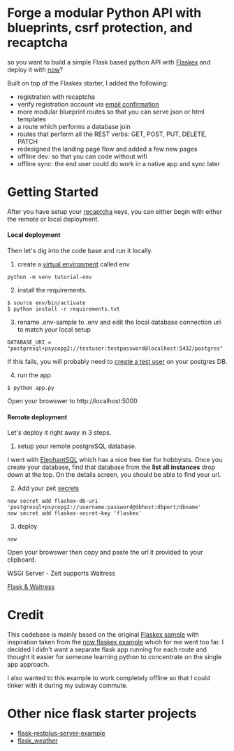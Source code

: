 # Forge a modular Python API with blueprints, csrf protection, and recaptcha

so you want to build a simple Flask based python API with [Flaskex](https://github.com/anfederico/Flaskex) and deploy it with [now](https://zeit.co/now)?

Built on top of the Flaskex starter, I added the following:
* registration with recaptcha 
* verify registration account via [email confirmation](https://realpython.com/handling-email-confirmation-in-flask/)
* more modular blueprint routes so that you can serve json or html templates
* a route which performs a database join
* routes that perform all the REST verbs: GET, POST, PUT, DELETE, PATCH 
* redesigned the landing page flow and added a few new pages
* offline dev: so that you can code without wifi 
* offline sync: the end user could do work in a native app and sync later

# Getting Started 

After you have setup your [recaptcha](https://pusher.com/tutorials/google-recaptcha-flask) keys, you can either begin with either the remote or local deployment.

#### Local deployment

Then let's dig into the code base and run it locally. 

1. create a [virtual environment](https://docs.python.org/3/tutorial/venv.html) called env

```
python -m venv tutorial-env 
```

2. install the requirements.

```
$ source env/bin/activate 
$ python install -r requirements.txt
```

3. rename .env-sample to .env and edit the local database connection uri to match your local setup

```
DATABASE_URI = "postgresql+psycopg2://testuser:testpassword@localhost:5432/postgres"
```

If this fails, you will probably need to [create a test user](https://medium.com/coding-blocks/creating-user-database-and-adding-access-on-postgresql-8bfcd2f4a91e) on your postgres DB. 

4. run the app 

```
$ python app.py 
```

Open your browswer to http://localhost:5000

#### Remote deployment

Let's deploy it right away in 3 steps.

1. setup your remote postgreSQL database.

I went with [ElephantSQL](https://www.elephantsql.com/) which has a nice free tier for hobbyists. Once you create your database, find that database from the **list all instances** drop down at the top. On the details screen, you should be able to find your url. 


2. Add your zeit [secrets](https://zeit.co/docs/v2/deployments/environment-variables-and-secrets) 

```
now secret add flashex-db-uri 'postgresql+psycopg2://username:password@dbhost:dbport/dbname' 
now secret add flaskex-secret-key 'flaskex' 
```

3. deploy 

```
now
```

Open your browswer then copy and paste the url it provided to your clipboard. 

WSGI Server - Zeit supports Waitress

[Flask & Waitress](https://medium.com/brillio-data-science/exposing-your-data-science-project-to-the-world-flask-with-a-waitress-8592f0356b27)

# Credit 

This codebase is mainly based on the original [Flaskex sample](https://github.com/anfederico/Flaskex) with inspiration taken from the [now flaskex example](https://zeit.co/examples/flaskex-postgresql) which for me went too far. I decided I didn't want a separate flask app running for each route and thought it easier for someone learning python to concentrate on the single app approach. 

I also wanted to this example to work completely offline so that I could tinker with it during my subway commute. 

# Other nice flask starter projects

* [flask-restplus-server-example](https://github.com/frol/flask-restplus-server-example)
* [flask_weather](https://github.com/M0nica/flask_weather)

